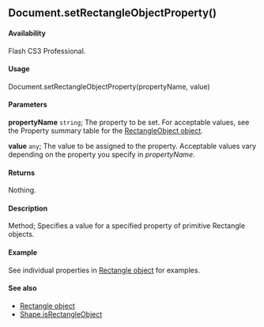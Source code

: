 ## Document.setRectangleObjectProperty()

#### Availability

Flash CS3 Professional.

#### Usage

Document.setRectangleObjectProperty(propertyName, value)

#### Parameters

**propertyName** `string`; The property to be set. For acceptable values, see the Property summary table for the [RectangleObject object](../RectangleObject_object/RectangleObject_summary.md).

**value** `any`; The value to be assigned to the property. Acceptable values vary depending on the property you specify in *propertyName*.

#### Returns

Nothing.

#### Description

Method; Specifies a value for a specified property of primitive Rectangle objects.

#### Example

See individual properties in [Rectangle object](../Rectangle_object/Rectangle_summary.md) for examples.

#### See also

- [Rectangle object](../Rectangle_object/Rectangle_summary.md)
- [Shape.isRectangleObject](../Shape_object/Shape10.md)
